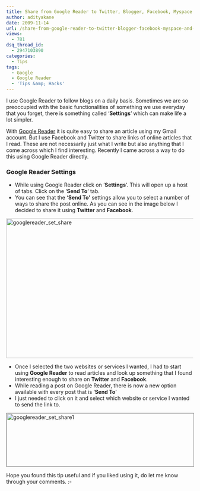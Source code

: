 ```yaml
---
title: Share from Google Reader to Twitter, Blogger, Facebook, Myspace and more
author: adityakane
date: 2009-11-14
url: /share-from-google-reader-to-twitter-blogger-facebook-myspace-and-more/
views:
  - 781
dsq_thread_id:
  - 2947103890
categories:
  - Tips
tags:
  - Google
  - Google Reader
  - 'Tips &amp; Hacks'
---
```

I use Google Reader to follow blogs on a daily basis. Sometimes we are so preoccupied with the basic functionalities of something we use everyday that you forget, there is something called &#8216;**Settings**&#8216; which can make life a lot simpler.

With <a href="http://google.com/reader" onclick="_gaq.push(['_trackEvent', 'outbound-article', 'http://google.com/reader', 'Google Reader']);" >Google Reader</a> it is quite easy to share an article using my Gmail account. But I use Facebook and Twitter to share links of online articles that I read. These are not necessarily just what I write but also anything that I come across which I find interesting. Recently I came across a way to do this using Google Reader directly.

### Google Reader Settings

  * While using Google Reader click on &#8216;**Settings**&#8216;. This will open up a host of tabs. Click on the &#8216;**Send To**&#8216; tab.
  * You can see that the **&#8216;Send To&#8217;** settings allow you to select a number of ways to share the post online. As you can see in the image below I decided to share it using **Twitter** and **Facebook**.

<img class="alignnone size-full wp-image-16670" src="http://cdn.devilsworkshop.org/files/2009/11/googlereader_set_share.png" alt="googlereader_set_share" width="550" height="375" />

  * Once I selected the two websites or services I wanted, I had to start using **Google Reader** to read articles and look up something that I found interesting enough to share on **Twitter** and **Facebook**.
  * While reading a post on Google Reader, there is now a new option available with every post that is &#8216;**Send To**&#8216;
  * I just needed to click on it and select which website or service I wanted to send the link to.

<img class="alignnone size-full wp-image-16671" style="border: 1px solid grey" src="http://cdn.devilsworkshop.org/files/2009/11/googlereader_set_share1.png" alt="googlereader_set_share1" width="550" height="143" />

Hope you found this tip useful and if you liked using it, do let me know through your comments. <img src="http://devilsworkshop.org/wp-includes/images/smilies/simple-smile.png" alt=":-)" class="wp-smiley" style="height: 1em; max-height: 1em;" />
